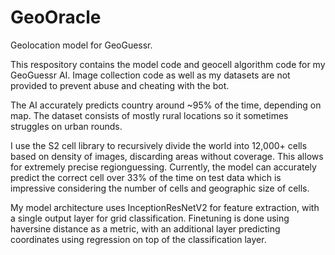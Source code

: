 # GeoOracle
Geolocation model for GeoGuessr. 

This respository contains the model code and geocell algorithm code for my GeoGuessr AI. Image collection code as well as my datasets are not provided to prevent abuse and cheating with the bot. 

The AI accurately predicts country around ~95% of the time, depending on map. The dataset consists of mostly rural locations so it sometimes struggles on urban rounds.

I use the S2 cell library to recursively divide the world into 12,000+ cells based on density of images, discarding areas without coverage. This allows for extremely precise regionguessing. Currently, the model can accurately predict the correct cell over 33% of the time on test data which is impressive considering the number of cells and geographic size of cells. 

My model architecture uses InceptionResNetV2 for feature extraction, with a single output layer for grid classification. Finetuning is done using haversine distance as a metric, with an additional layer predicting coordinates using regression on top of the classification layer. 
